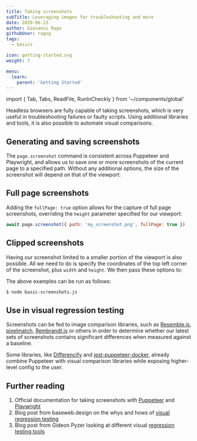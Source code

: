 ```yaml
---
title: Taking screenshots
subTitle: Leveraging images for troubleshooting and more
date: 2020-06-23
author: Giovanni Rago
githubUser: ragog
tags:
  - basics

icon: getting-started.svg
weight: 7

menu:
  learn:
    parent: 'Getting Started'
---
```


import { Tab, Tabs, ReadFile, RunInCheckly } from '~/components/global'

Headless browsers are fully capable of taking screenshots, which is very useful in troubleshooting failures or faulty scripts. Using additional libraries and tools, it is also possible to automate visual comparisons.

<!-- more -->

## Generating and saving screenshots

The `page.screenshot` command is consistent across Puppeteer and Playwright, and allows us to save one or more screenshots of the current page to a specified path. Without any additional options, the size of the screenshot will depend on that of the viewport:

<Tabs>
<Tab title="Puppeteer">

<ReadFile filename="samples/puppeteer/basic-screenshot.js" />
<RunInCheckly script="/samples/puppeteer/basic-screenshot.js" framework="puppeteer" />

</Tab>
<Tab title="Playwright">

<ReadFile filename="samples/playwright/basic-screenshot.js" />
<RunInCheckly script="/samples/playwright/basic-screenshot.js" framework="playwright" />

</Tab>
</Tabs>

## Full page screenshots

Adding the `fullPage: true` option allows for the capture of full page screenshots, overriding the `height` parameter specified for our viewport:

```js
await page.screenshot({ path: 'my_screenshot.png', fullPage: true })
```

## Clipped screenshots

Having our screenshot limited to a smaller portion of the viewport is also possible. All we need to do is specify the coordinates of the top left corner of the screenshot, plus `width` and `height`. We then pass these options to:

<Tabs>
<Tab title="Puppeteer">

<ReadFile filename="samples/puppeteer/basic-screenshot-clipped.js" />
<RunInCheckly script="/samples/puppeteer/basic-screenshot-clipped.js" framework="puppeteer" />

</Tab>
<Tab title="Playwright">

<ReadFile filename="samples/playwright/basic-screenshot-clipped.js" />
<RunInCheckly script="/samples/playwright/basic-screenshot-clipped.js" framework="playwright" />

</Tab>
</Tabs>

The above examples can be run as follows:

```sh
$ node basic-screenshots.js
```

## Use in visual regression testing

Screenshots can be fed to image comparison libraries, such as [Resemble.js](https://github.com/rsmbl/Resemble.js), [pixelmatch](https://github.com/mapbox/pixelmatch), [Rembrandt.js](http://rembrandtjs.com/) or others in order to determine whether our latest sets of screenshots contains significant differences when measured against a baseline.

Some libraries, like [Differencify](https://github.com/NimaSoroush/differencify) and [jest-puppeteer-docker](https://github.com/gidztech/jest-puppeteer-docker), already combine Puppeteer with visual comparison libraries while exposing higher-level config to the user.

## Further reading

1. Official documentation for taking screenshots with [Puppeteer](https://pptr.dev/#?product=Puppeteer&version=v5.5.0&show=api-pagescreenshotoptions) and [Playwright](https://playwright.dev/docs/verification?_highlight=screenshot#screenshots)
2. Blog post from baseweb.design on the whys and hows of [visual regression testing](https://baseweb.design/blog/visual-regression-testing/)
3. Blog post from Gideon Pyzer looking at different visual [regression testing tools](https://gideonpyzer.dev/blog/2018/06/25/visual-regression-testing/)
